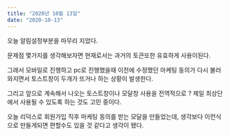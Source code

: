 ```yaml
---
title: "2020년 10월 13일"
date: "2020-10-13"
---
```


오늘 알림설정부분을 마무리 지었다.

문제점 몇가지를 생각해보자면 현재로서는 과거의 토큰또한 유효하게 사용이된다.

그래서 모바일로 진행하고 pc로 진행했을때 이전에 수정했던 마케팅 동의가 다시 불러와지면서 토스트창이 두개가 뜨거나 하는 상황이 발생한다.

그리고 앞으로 계속해서 나오는 토스트창이나 모달창 사용을 전역적으로 ? 제일 최상단에서 사용될 수 있도록 하는 것도 고민 중이다.

오늘 리덕스로 회원가입 직후 마케팅 동의를 받는 모달을 만들었는데, 생각보다 이런식으로 만들게되면 편할수도 있을 것 같다고 생각이 됐다.

